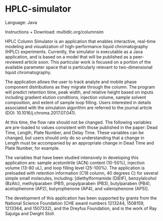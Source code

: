 # HPLC-simulator
Language: Java

Instructions + Download: multidlc.org/columnsim

HPLC Column Simulator is an application that enables interactive, real-time modeling and visualization of high-performance liquid chromatography (HPLC) experiments. Currently, the simulator is executable as a Java application, and is based on a model that will be published as a peer-reviewed article soon. This particular work is focused on a portion of the available parameter space that is particularly relevant to two-dimensional liquid chromatography.

The application allows the user to track analyte and mobile phase component distributions as they migrate through the column. The program will predict retention time, peak width, and relative height based on inputs including gradient elution conditions, injection volume, sample solvent composition, and extent of sample loop filling. Users interested in details associated with the simulation algorithm are referred to the journal article (DOI:  10.1016/j.chroma.2017.07.041).

At this time, the flow rate should not be changed. The following variables are pre-loaded to values consistent with those published in the paper: Dead Time, Length, Plate Number, and Delay Time. These variables can be changed, but users should only do so understanding that a change in Length must be accompanied by an appropriate change in Dead Time and Plate Number, for example. 

The variables that have been studied intensively in developing this application are: sample acetonitrile (ACN) content (10-50%), injection volume (13-80 uL), and loop filling level (25-100%). The application is preloaded with retention information (C18 column, 40 degrees C) for several simple small molecules, including: [diethylformamide (DiEtF), benzylalcohol (BzAlc), methylparaben (PB1), propylparaben (PB3), butylparaben (PB4), acetophenone (AP2), butyrophenone (AP4), and valerophenone (AP5)].

The development of this application has been supported by grants from the National Science Foundation (CHE award numbers 1213244, 1508159, 1213364, and 1507332), and the Dreyfus Foundation, and is the work of Ray Sajulga and Dwight Stoll.
